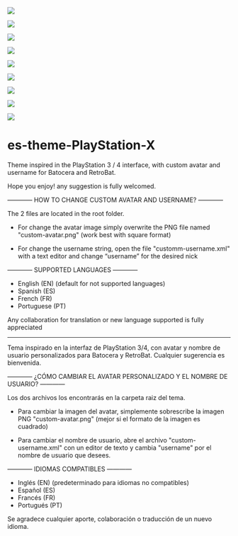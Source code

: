 ![](https://es-theme-playstation-x.tocapixels.com/img/captura01.jpg)

![](https://es-theme-playstation-x.tocapixels.com/img/captura02.jpg)

![](https://es-theme-playstation-x.tocapixels.com/img/captura03.jpg)

![](https://es-theme-playstation-x.tocapixels.com/img/captura04.jpg)

![](https://es-theme-playstation-x.tocapixels.com/img/captura-grid.jpg)

![](https://es-theme-playstation-x.tocapixels.com/img/captura05.jpg)

![](https://es-theme-playstation-x.tocapixels.com/img/captura06.jpg)

![](https://es-theme-playstation-x.tocapixels.com/img/captura07.jpg)

![](https://es-theme-playstation-x.tocapixels.com/img/captura-splash.jpg)


# es-theme-PlayStation-X
Theme inspired in the PlayStation 3 / 4 interface, with custom avatar and username for Batocera and RetroBat. 

Hope you enjoy! any suggestion is fully welcomed.

———— HOW TO CHANGE CUSTOM AVATAR AND USERNAME? ————

The 2 files are located in the root folder.

- For change the avatar image simply overwrite the PNG file named "custom-avatar.png" (work best with square format)

- For change the username string, open the file "customm-username.xml" with a text editor and change “username” for the desired nick



————  SUPPORTED LANGUAGES ———— 

- English (EN) (default for not supported languages)
- Spanish (ES)
- French (FR)
- Portuguese (PT)

Any collaboration for translation or new language supported is fully appreciated

---------------------------------------------------------------------------------------------------------------------------------

Tema inspirado en la interfaz de PlayStation 3/4, con avatar y nombre de usuario personalizados para Batocera y RetroBat. Cualquier sugerencia es bienvenida.



———— ¿CÓMO CAMBIAR EL AVATAR PERSONALIZADO Y EL NOMBRE DE USUARIO? ————

Los dos archivos los encontrarás en la carpeta raiz del tema.

- Para cambiar la imagen del avatar, simplemente sobrescribe la imagen PNG "custom-avatar.png" (mejor si el formato de la imagen es cuadrado)

- Para cambiar el nombre de usuario, abre el archivo "custom-username.xml" con un editor de texto y cambia "username" por el nombre de usuario que desees.



———— IDIOMAS COMPATIBLES ————

- Inglés (EN) (predeterminado para idiomas no compatibles)
- Español (ES)
- Francés (FR)
- Portugués (PT)

Se agradece cualquier aporte, colaboración o traducción de un nuevo idioma.

